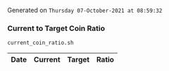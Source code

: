 Generated on `Thursday 07-October-2021 at 08:59:32`

### Current to Target Coin Ratio
`current_coin_ratio.sh`

Date|Current|Target|Ratio
---|---|---|---
